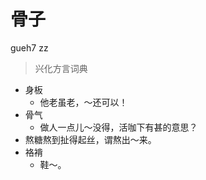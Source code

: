 # 骨子
gueh7 zz
> 兴化方言词典
- 身板
  - 他老虽老，～还可以！
- 骨气
  - 做人一点儿～没得，活咖下有甚的意思？
- 熬糖熬到扯得起丝，谓熬出～来。
- 袼褙
  - 鞋～。
